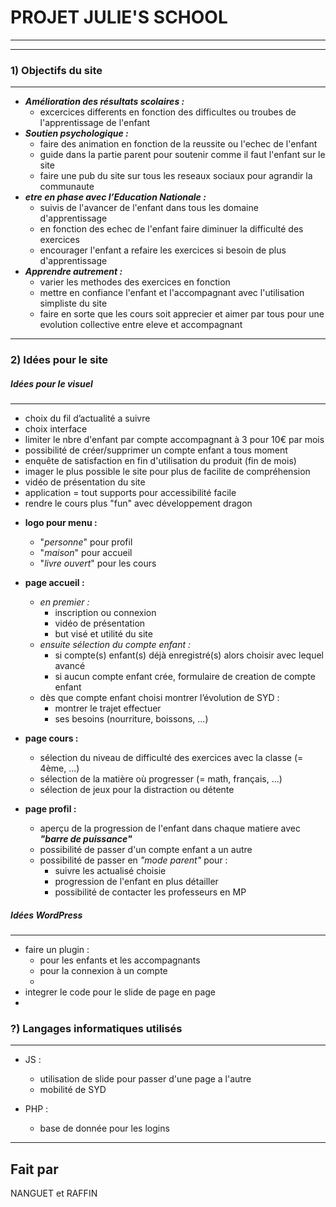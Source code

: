 # PROJET JULIE'S SCHOOL
---
---
### 1) Objectifs du site
---

+ **_Amélioration des résultats scolaires :_**
    + excercices differents en fonction des difficultes ou troubes de l'apprentissage de l'enfant
+ **_Soutien psychologique :_**
    + faire des animation en fonction de la reussite ou l'echec de l'enfant
    + guide dans la partie parent pour soutenir comme il faut l'enfant sur le site
    + faire une pub du site sur tous les reseaux sociaux pour agrandir la communaute
+ **_etre en phase avec l’Education Nationale :_**
    + suivis de l'avancer de l'enfant dans tous les domaine d'apprentissage
    + en fonction des echec de l'enfant faire diminuer la difficulté des exercices
    + encourager l'enfant a refaire les exercices si besoin de plus d'apprentissage
+ **_Apprendre autrement :_**
    + varier les methodes des exercices en fonction 
    + mettre en confiance l'enfant et l'accompagnant avec l'utilisation simpliste du site
    + faire en sorte que les cours soit apprecier et aimer par tous pour une evolution collective entre eleve et accompagnant

---

### 2) Idées pour le site

##### _Idées pour le visuel_
---
+ choix du fil d’actualité a suivre
+ choix interface
+ limiter le nbre d'enfant par compte accompagnant à 3 pour 10€ par mois
+ possibilité de créer/supprimer un compte enfant a tous moment
+ enquête de satisfaction en fin d'utilisation du produit (fin de mois)
+ imager le plus possible le site pour plus de facilite de compréhension
+ vidéo de présentation du site
+ application = tout supports pour accessibilité facile
+ rendre le cours plus "fun" avec développement dragon

- **logo pour menu :** 
    + "_personne_" pour profil
    + "_maison_" pour accueil
    + "_livre ouvert_" pour les cours

- **page accueil :**
    - _en premier :_
        - inscription ou connexion
        - vidéo de présentation
        - but visé et utilité du site
    - _ensuite sélection du compte enfant :_
        - si compte(s) enfant(s) déjà enregistré(s) alors choisir avec lequel avancé
        - si aucun compte enfant crée, formulaire de creation de compte enfant
    - dès que compte enfant choisi montrer l’évolution de SYD :
        - montrer le trajet effectuer
        - ses besoins (nourriture, boissons, ...)
- **page cours :**
    - sélection du niveau de difficulté des exercices avec la classe (= 4ème, ...)
    - sélection de la matière où progresser (= math, français, ...)
    - sélection de jeux pour la distraction ou détente

- **page profil :**
    - aperçu de la progression de l'enfant dans chaque matiere avec **_"barre de puissance"_**
    - possibilité de passer d'un compte enfant a un autre
    - possibilité de passer en _"mode parent"_ pour : 
        - suivre les actualisé choisie
        - progression de l'enfant en plus détailler
        - possibilité de contacter les professeurs en MP

##### _Idées WordPress_
---
- faire un plugin :
    + pour les enfants et les accompagnants
    + pour la connexion à un compte
    + 
- integrer le code pour le slide de page en page
- 


### ?) Langages informatiques utilisés
---
- JS :
    - utilisation de slide pour passer d'une page a l'autre
    - mobilité de SYD

- PHP :
    - base de donnée pour les logins

---
Fait par
----
NANGUET et RAFFIN

[//]: # (These are reference links used in the body of this note and get stripped out when the markdown processor does its job. There is no need to format nicely because it shouldn't be seen. Thanks SO - http://stackoverflow.com/questions/4823468/store-comments-in-markdown-syntax)

   [AngularJS]: <http://angularjs.org>
   
   [PlDb]: <https://github.com/joemccann/dillinger/tree/master/plugins/dropbox/README.md>
